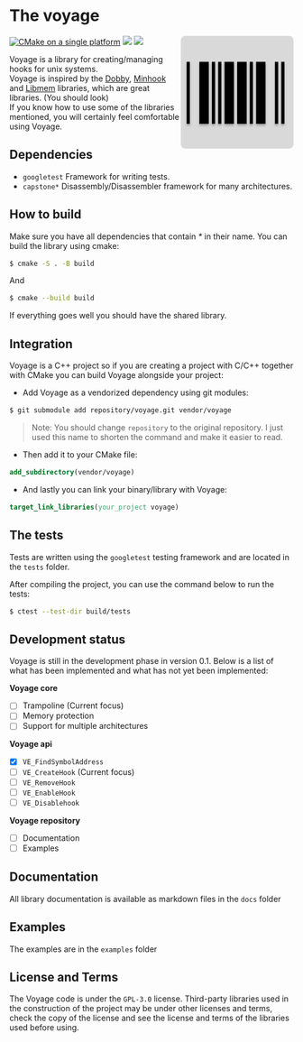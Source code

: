 # The voyage
<img height="200" align="right" src="https://github.com/0x41337/voyage/blob/0848ff4a2e7711f606233319339f4025a98c8b6a/img/logo.svg" />

[![CMake on a single platform](https://github.com/0x41337/voyage/actions/workflows/cmake-single-platform.yml/badge.svg)](https://github.com/0x41337/voyage/actions/workflows/cmake-single-platform.yml)
![](https://img.shields.io/badge/License-GPL_3.0-blue)
![](https://img.shields.io/badge/Version-0.1-yellow)

Voyage is a library for creating/managing hooks for unix systems.<br>
Voyage is inspired by the [Dobby](https://github.com/jmpews/Dobby), [Minhook](https://github.com/TsudaKageyu/minhook) and [Libmem](https://github.com/rdbo/libmem) libraries, which are great libraries. (You should look)<br> 
If you know how to use some of the libraries mentioned, you will certainly feel comfortable using Voyage.

## Dependencies

-   `googletest` Framework for writing tests.
-   `capstone*` Disassembly/Disassembler framework for many architectures.

## How to build

Make sure you have all dependencies that contain _\*_ in their name.
You can build the library using cmake:

```sh
$ cmake -S . -B build
```

And

```sh
$ cmake --build build
```

If everything goes well you should have the shared library.

## Integration

Voyage is a C++ project so if you are creating a project with C/C++ together with CMake you can build Voyage alongside your project:

-   Add Voyage as a vendorized dependency using git modules:

```sh
$ git submodule add repository/voyage.git vendor/voyage
```
> Note: You should change `repository` to the original repository. I just used this name to shorten the command and make it easier to read.

-   Then add it to your CMake file:

```cmake
add_subdirectory(vendor/voyage)
```

-   And lastly you can link your binary/library with Voyage:

```cmake
target_link_libraries(your_project voyage)
```

## The tests
Tests are written using the `googletest` testing framework and are located in the `tests` folder.

After compiling the project, you can use the command below to run the tests:
```sh
$ ctest --test-dir build/tests
```

## Development status
Voyage is still in the development phase in version 0.1. Below is a list of what has been implemented and what has not yet been implemented:

**Voyage core**
- [ ] Trampoline (Current focus)
- [ ] Memory protection
- [ ] Support for multiple architectures

**Voyage api**
- [x] `VE_FindSymbolAddress`
- [ ] `VE_CreateHook` (Current focus)
- [ ] `VE_RemoveHook`
- [ ] `VE_EnableHook`
- [ ] `VE_Disablehook`

**Voyage repository**
- [ ] Documentation
- [ ] Examples

## Documentation
All library documentation is available as markdown files in the `docs` folder

## Examples
The examples are in the `examples` folder

## License and Terms
The Voyage code is under the `GPL-3.0` license. Third-party libraries used in the construction of the project may be under other licenses and terms, check the copy of the license and see the license and terms of the libraries used before using.
